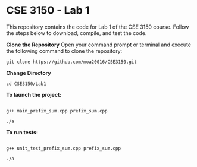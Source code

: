 # CSE 3150 - Lab 1

This repository contains the code for Lab 1 of the CSE 3150 course. Follow the steps below to download, compile, and test the code.

**Clone the Repository**
Open your command prompt or terminal and execute the following command to clone the repository:
```shell
git clone https://github.com/moa20016/CSE3150.git
```
**Change Directory**

```shell
cd CSE3150/Lab1
```
**To launch the project:**

```shell

g++ main_prefix_sum.cpp prefix_sum.cpp
```
```shell
./a
```


**To run tests:**

```shell

g++ unit_test_prefix_sum.cpp prefix_sum.cpp
```
```shell
./a
```
